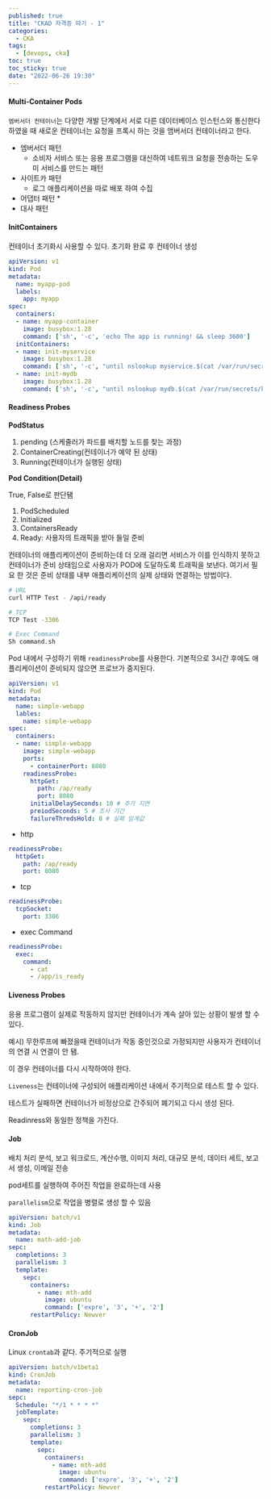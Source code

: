 ```yaml
---
published: true
title: "CKAD 자격증 따기 - 1"
categories:
  - CKA
tags:
  - [devops, cka]
toc: true
toc_sticky: true
date: "2022-06-26 19:30"
---
```


#### Multi-Container Pods

`엠버서더 컨테이너`는 다양한 개발 단계에서 서로 다른 데이터베이스 인스턴스와 통신한다 하였을 때 새로운 컨테이너는 요청을 프록시 하는 것을 앰버서더 컨테이너라고 한다.

* 엠버서더 패턴
  * 소비자 서비스 또는 응용 프로그램을 대신하여 네트워크 요청을 전송하는 도우미 서비스를 만드는 패턴
* 사이트카 패턴
  * 로그 애플리케이션을 따로 배포 하여 수집
* 어댑터 패턴
  * 
* 대사 패턴

#### InitContainers

컨테이너 초기화시 사용할 수 있다. 초기화 완료 후 컨테이너 생성

```yaml
apiVersion: v1
kind: Pod
metadata:
  name: myapp-pod
  labels:
    app: myapp
spec:
  containers:
  - name: myapp-container
    image: busybox:1.28
    command: ['sh', '-c', 'echo The app is running! && sleep 3600']
  initContainers:
  - name: init-myservice
    image: busybox:1.28
    command: ['sh', '-c', "until nslookup myservice.$(cat /var/run/secrets/kubernetes.io/serviceaccount/namespace).svc.cluster.local; do echo waiting for myservice; sleep 2; done"]
  - name: init-mydb
    image: busybox:1.28
    command: ['sh', '-c', "until nslookup mydb.$(cat /var/run/secrets/kubernetes.io/serviceaccount/namespace).svc.cluster.local; do echo waiting for mydb; sleep 2; done"]
```

#### Readiness Probes

**PodStatus**

1. pending (스케줄러가 파드를 배치할 노드를 찾는 과정)
2. ContainerCreating(컨테이너가 예약 된 상태)
3. Running(컨테이너가 실행된 상태)

**Pod Condition(Detail)**

True, False로 판단됌

1. PodScheduled
2. Initialized
3. ContainersReady
4. Ready: 사용자의 트래픽을 받아 들일 준비

컨테이너의 애플리케이션이 준비하는데 더 오래 걸리면 서비스가 이를 인식하지 못하고 컨테이너가 준비 상태임으로 사용자가 POD에 도달하도록 트래픽을 보낸다. 여기서 필요 한 것은 준비 상태를 내부 애플리케이션의 실제 상태와 연결하는 방법이다.

```bash
# URL
curl HTTP Test - /api/ready

# TCP
TCP Test -3306

# Exec Command
Sh command.sh
```

Pod 내에서 구성하기 위해 `readinessProbe`를 사용한다. 기본적으로 3시간 후에도 애플리케이션이 준비되지 않으면 프로브가 중지된다.

```yaml
apiVersion: v1
kind: Pod
metadata:
  name: simple-webapp
  lables:
    name: simple-webapp
spec:
  containers:
  - name: simple-webapp
    image: simple-webapp
    ports:
      - containerPort: 8080
    readinessProbe:
      httpGet:
        path: /ap/ready
        port: 8080
      initialDelaySeconds: 10 # 추가 지연
      preiodSeconds: 5 # 조사 기간
      failureThredsHold: 8 # 실패 임계값
```

* http

```yaml
readinessProbe:
  httpGet:
    path: /ap/ready
    port: 8080
```

* tcp

```yaml
readinessProbe:
  tcpSocket:
    port: 3306
```

* exec Command

```yaml
readinessProbe:
  exec:
    command:
      - cat
      - /app/is_ready
```

#### Liveness Probes

응용 프로그램이 실제로 작동하지 않지만 컨테이너가 계속 살아 있는 상황이 발생 할 수 있다.

예시) 무한루프에 빠졌을때 컨테이너가 작동 중인것으로 가정되지만 사용자가 컨테이너의 연결 시 연결이 안 됌.

이 경우 컨테이너를 다시 시작하여야 한다.

`Liveness`는 컨테이너에 구성되어 애플리케이션 내에서 주기적으로 테스트 할 수 있다.

테스트가 실패하면 컨테이너가 비정상으로 간주되어 폐기되고 다시 생성 된다.

Readinress와 동일한 정책을 가진다.

#### Job

배치 처리 분석, 보고 워크로드, 계산수행, 이미지 처리, 대규모 분석, 데이터 세트, 보고서 생성, 이메일 전송

pod세트를 실행하여 주어진 작업을 완료하는데 사용

`parallelism`으로 작업을 병렬로 생성 할 수 있음

```yaml
apiVersion: batch/v1
kind: Job
metadata:
  name: math-add-job
sepc:
  completions: 3
  parallelism: 3
  template:
    sepc:
      containers:
        - name: mth-add
          image: ubuntu
          command: ['expre', '3', '+', '2']
      restartPolicy: Newver
```

#### CronJob

Linux `crontab`과 같다. 주기적으로 실행

```yaml
apiVersion: batch/v1beta1
kind: CronJob
metadata:
  name: reporting-cron-job
sepc:
  Schedule: "*/1 * * * *"
  jobTemplate:
    sepc:
      completions: 3
      parallelism: 3
      template:
        sepc:
          containers:
            - name: mth-add
              image: ubuntu
              command: ['expre', '3', '+', '2']
          restartPolicy: Newver
```





